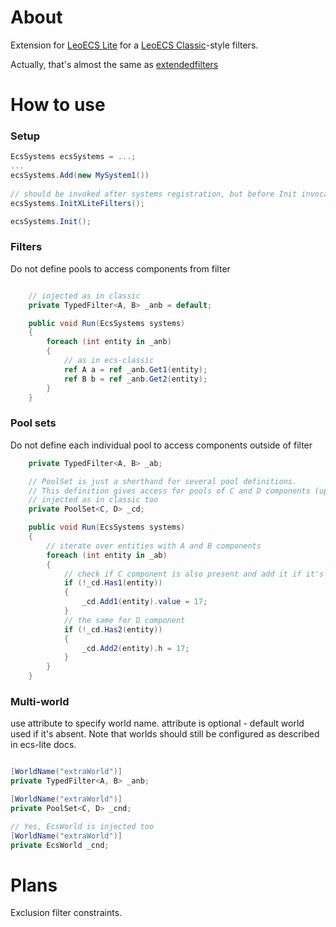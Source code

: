 # About

Extension for [LeoECS Lite](https://github.com/Leopotam/ecslite) for a [LeoECS Classic](https://github.com/Leopotam/ecs)-style filters.

Actually, that's almost the same as [extendedfilters](https://github.com/Leopotam/ecslite-extendedfilters)

# How to use

### Setup
```c#
EcsSystems ecsSystems = ...;
...
ecsSystems.Add(new MySystem1())
    
// should be invoked after systems registration, but before Init invocation
ecsSystems.InitXLiteFilters();

ecsSystems.Init();

```

### Filters 
Do not define pools to access components from filter
```c#

    // injected as in classic
    private TypedFilter<A, B> _anb = default;

    public void Run(EcsSystems systems)
    {
        foreach (int entity in _anb)
        {
            // as in ecs-classic
            ref A a = ref _anb.Get1(entity);
            ref B b = ref _anb.Get2(entity);
        }
    }
```

### Pool sets
Do not define each individual pool to access components outside of filter
```c#
    private TypedFilter<A, B> _ab;

    // PoolSet is just a shorthand for several pool definitions. 
    // This definition gives access for pools of C and D components (up to 8 components)
    // injected as in classic too
    private PoolSet<C, D> _cd;

    public void Run(EcsSystems systems)
    {
        // iterate over entities with A and B components
        foreach (int entity in _ab)
        {
            // check if C component is also present and add it if it's not present (positional access as in ecs-classic)
            if (!_cd.Has1(entity))
            {
                _cd.Add1(entity).value = 17;
            }
            // the same for D component
            if (!_cd.Has2(entity))
            {
                _cd.Add2(entity).h = 17;
            }
        }
    }
```

### Multi-world
use attribute to specify world name. attribute is optional - default world used if it's absent. Note that worlds should still be configured as described in ecs-lite docs.
```c#

[WorldName("extraWorld")]
private TypedFilter<A, B> _anb;

[WorldName("extraWorld")]
private PoolSet<C, D> _cnd;

// Yes, EcsWorld is injected too
[WorldName("extraWorld")]
private EcsWorld _cnd;
```

# Plans

Exclusion filter constraints.
